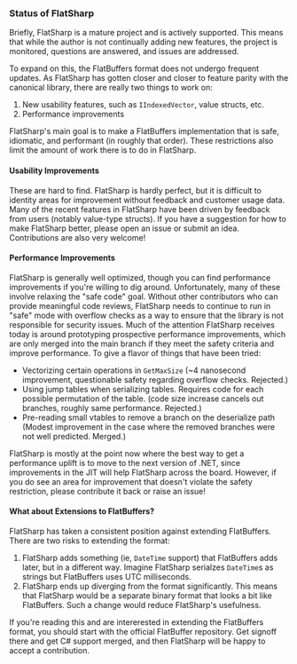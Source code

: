 ### Status of FlatSharp

Briefly, FlatSharp is a mature project and is actively supported. This means that while the author is not continually adding new features, the project is monitored, questions are answered, and issues are addressed.

To expand on this, the FlatBuffers format does not undergo frequent updates. As FlatSharp has gotten closer and closer to feature parity with the canonical library, there are really two things to work on:
1) New usability features, such as `IIndexedVector`, value structs, etc.
2) Performance improvements

FlatSharp's main goal is to make a FlatBuffers implementation that is safe, idiomatic, and performant (in roughly that order). These restrictions also limit the amount of work there is to do in FlatSharp.

#### Usability Improvements
These are hard to find. FlatSharp is hardly perfect, but it is difficult to identity areas for improvement without feedback and customer usage data. Many of the recent features in FlatSharp have been driven by feedback from users (notably value-type structs). If you have a suggestion for how to make FlatSharp better, please open an issue or submit an idea. Contributions are also very welcome!

#### Performance Improvements
FlatSharp is generally well optimized, though you can find performance improvements if you're willing to dig around.
Unfortunately, many of these involve relaxing the "safe code" goal. Without other contributors who can provide meaningful code reviews, FlatSharp needs to continue to run in "safe" mode with overflow checks as a way to ensure that the library is not responsible for security issues.
Much of the attention FlatSharp receives today is around prototyping prospective performance improvements, which are only merged into the main branch if they meet the safety criteria and improve performance. To give a flavor of things that have been tried:
- Vectorizing certain operations in `GetMaxSize` (~4 nanosecond improvement, questionable safety regarding overflow checks. Rejected.)
- Using jump tables when serializing tables. Requires code for each possible permutation of the table. (code size increase cancels out branches, roughly same performance. Rejected.)
- Pre-reading small vtables to remove a branch on the deserialize path (Modest improvement in the case where the removed branches were not well predicted. Merged.)

FlatSharp is mostly at the point now where the best way to get a performance uplift is to move to the next version of .NET, since improvements in the JIT will help FlatSharp across the board. However, if you do see an area for improvement that doesn't violate the safety restriction, please contribute it back or raise an issue!

#### What about Extensions to FlatBuffers?
FlatSharp has taken a consistent position against extending FlatBuffers. There are two risks to extending the format:
1) FlatSharp adds something (ie, `DateTime` support) that FlatBuffers adds later, but in a different way. Imagine FlatSharp serialzes `DateTime`s as strings but FlatBuffers uses UTC milliseconds.
2) FlatSharp ends up diverging from the format significantly. This means that FlatSharp would be a separate binary format that looks a bit like FlatBuffers. Such a change would reduce FlatSharp's usefulness.

If you're reading this and are intererested in extending the FlatBuffers format, you should start with the official FlatBuffer repository. Get signoff there and get C# support merged, and then FlatSharp will be happy to accept a contribution.



